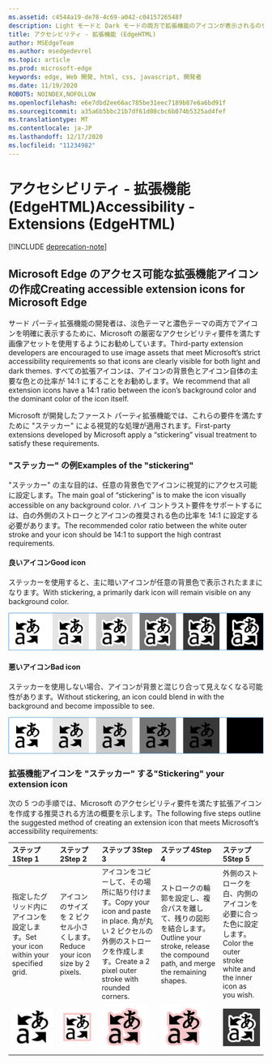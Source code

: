 ```yaml
---
ms.assetid: c4544a19-de78-4c69-a042-c0415726548f
description: Light モードと Dark モードの両方で拡張機能のアイコンが表示されるのを確認するには、アクセシビリティ ガイドに従います。
title: アクセシビリティ - 拡張機能 (EdgeHTML)
author: MSEdgeTeam
ms.author: msedgedevrel
ms.topic: article
ms.prod: microsoft-edge
keywords: edge, Web 開発, html, css, javascript, 開発者
ms.date: 11/19/2020
ROBOTS: NOINDEX,NOFOLLOW
ms.openlocfilehash: e6e7dbd2ee66ac785be31eec7189b87e6a6bd91f
ms.sourcegitcommit: a35a6b5bbc21b7df61d08cbc6b074b5325ad4fef
ms.translationtype: MT
ms.contentlocale: ja-JP
ms.lasthandoff: 12/17/2020
ms.locfileid: "11234982"
---
```

# <span data-ttu-id="000af-104">アクセシビリティ - 拡張機能 (EdgeHTML)</span><span class="sxs-lookup"><span data-stu-id="000af-104">Accessibility - Extensions (EdgeHTML)</span></span>  

[!INCLUDE [deprecation-note](../includes/deprecation-note.md)]  

## <span data-ttu-id="000af-105">Microsoft Edge のアクセス可能な拡張機能アイコンの作成</span><span class="sxs-lookup"><span data-stu-id="000af-105">Creating accessible extension icons for Microsoft Edge</span></span>

<span data-ttu-id="000af-106">サード パーティ拡張機能の開発者は、淡色テーマと濃色テーマの両方でアイコンを明確に表示するために、Microsoft の厳密なアクセシビリティ要件を満たす画像アセットを使用するようにお勧めしています。</span><span class="sxs-lookup"><span data-stu-id="000af-106">Third-party extension developers are encouraged to use image assets that meet Microsoft’s strict accessibility requirements so that icons are clearly visible for both light and dark themes.</span></span> <span data-ttu-id="000af-107">すべての拡張アイコンは、アイコンの背景色とアイコン自体の主要な色との比率が 14:1 にすることをお勧めします。</span><span class="sxs-lookup"><span data-stu-id="000af-107">We recommend that all extension icons have a 14:1 ratio between the icon’s background color and the dominant color of the icon itself.</span></span>


<span data-ttu-id="000af-108">Microsoft が開発したファースト パーティ拡張機能では、これらの要件を満たすために "ステッカー" による視覚的な処理が適用されます。</span><span class="sxs-lookup"><span data-stu-id="000af-108">First-party extensions developed by Microsoft apply a “stickering” visual treatment to satisfy these requirements.</span></span>

### <span data-ttu-id="000af-109">"ステッカー" の例</span><span class="sxs-lookup"><span data-stu-id="000af-109">Examples of the "stickering"</span></span>

<span data-ttu-id="000af-110">"ステッカー" の主な目的は、任意の背景色でアイコンに視覚的にアクセス可能に設定します。</span><span class="sxs-lookup"><span data-stu-id="000af-110">The main goal of “stickering” is to make the icon visually accessible on any background color.</span></span> <span data-ttu-id="000af-111">ハイ コントラスト要件をサポートするには、白の外側のストロークとアイコンの推奨される色の比率を 14:1 に設定する必要があります。</span><span class="sxs-lookup"><span data-stu-id="000af-111">The recommended color ratio between the white outer stroke and your icon should be 14:1 to support the high contrast requirements.</span></span>

#### <span data-ttu-id="000af-112">良いアイコン</span><span class="sxs-lookup"><span data-stu-id="000af-112">Good icon</span></span>
<span data-ttu-id="000af-113">ステッカーを使用すると、主に暗いアイコンが任意の背景色で表示されたままになります。</span><span class="sxs-lookup"><span data-stu-id="000af-113">With stickering, a primarily dark icon will remain visible on any background color.</span></span>


![任意の背景色で表示されているアイコンの画像](./../media/accessibility-light-to-dark-good.png)

#### <span data-ttu-id="000af-115">悪いアイコン</span><span class="sxs-lookup"><span data-stu-id="000af-115">Bad icon</span></span>
<span data-ttu-id="000af-116">ステッカーを使用しない場合、アイコンが背景と混じり合って見えなくなる可能性があります。</span><span class="sxs-lookup"><span data-stu-id="000af-116">Without stickering, an icon could blend in with the background and become impossible to see.</span></span>


![黒の背景にブレンドされたアイコンの画像](./../media/accessibility-light-to-dark-bad.png)

### <span data-ttu-id="000af-118">拡張機能アイコンを "ステッカー" する</span><span class="sxs-lookup"><span data-stu-id="000af-118">"Stickering" your extension icon</span></span>

<span data-ttu-id="000af-119">次の 5 つの手順では、Microsoft のアクセシビリティ要件を満たす拡張アイコンを作成する推奨される方法の概要を示します。</span><span class="sxs-lookup"><span data-stu-id="000af-119">The following five steps outline the suggested method of creating an extension icon that meets Microsoft’s accessibility requirements:</span></span>


| <span data-ttu-id="000af-120">ステップ 1</span><span class="sxs-lookup"><span data-stu-id="000af-120">Step 1</span></span>                                       | <span data-ttu-id="000af-121">ステップ 2</span><span class="sxs-lookup"><span data-stu-id="000af-121">Step 2</span></span>                                       | <span data-ttu-id="000af-122">ステップ 3</span><span class="sxs-lookup"><span data-stu-id="000af-122">Step 3</span></span>                                                                                 | <span data-ttu-id="000af-123">ステップ 4</span><span class="sxs-lookup"><span data-stu-id="000af-123">Step 4</span></span>                                                                          | <span data-ttu-id="000af-124">ステップ 5</span><span class="sxs-lookup"><span data-stu-id="000af-124">Step 5</span></span>                                                       |
|:---------------------------------------------|:---------------------------------------------|:---------------------------------------------------------------------------------------|:--------------------------------------------------------------------------------|:-------------------------------------------------------------|
| <span data-ttu-id="000af-125">指定したグリッド内にアイコンを設定します。</span><span class="sxs-lookup"><span data-stu-id="000af-125">Set your icon within your specified grid.</span></span>    | <span data-ttu-id="000af-126">アイコンのサイズを 2 ピクセル小さくします。</span><span class="sxs-lookup"><span data-stu-id="000af-126">Reduce your icon size by 2 pixels.</span></span>           | <span data-ttu-id="000af-127">アイコンをコピーして、その場所に貼り付けます。</span><span class="sxs-lookup"><span data-stu-id="000af-127">Copy your icon and paste in place.</span></span> <span data-ttu-id="000af-128">角が丸い 2 ピクセルの外側のストロークを作成します。</span><span class="sxs-lookup"><span data-stu-id="000af-128">Create a 2 pixel outer stroke with rounded corners.</span></span> | <span data-ttu-id="000af-129">ストロークの輪郭を設定し、複合パスを離して、残りの図形を結合します。</span><span class="sxs-lookup"><span data-stu-id="000af-129">Outline your stroke, release the compound path, and merge the remaining shapes.</span></span> | <span data-ttu-id="000af-130">外側のストロークを白、内側のアイコンを必要に合った色に設定します。</span><span class="sxs-lookup"><span data-stu-id="000af-130">Color the outer stroke white and the inner icon as you wish.</span></span> |
| ![step1](./../media/accessibility-step1.png) | ![step2](./../media/accessibility-step2.png) | ![step3](./../media/accessibility-step3.png)                                           | ![step4](./../media/accessibility-step4.png)                                    | ![step5](./../media/accessibility-step5.png)                 |

